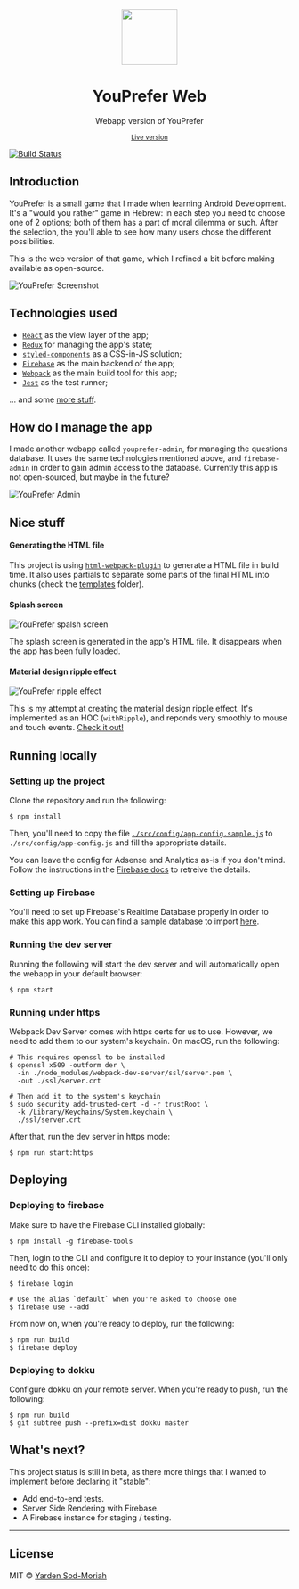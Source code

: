 <div align="center">
  <img width="100" height="100" src=".github/youprefer-logo.png">
  <h1>YouPrefer Web</h1>
  <p>Webapp version of YouPrefer</p>
  <small><a href="https://youprefer.co.il/" target="_blank">Live version</a></small>
</div>

[![Build Status](https://travis-ci.org/yardnsm/youprefer-web.svg?branch=master)](https://travis-ci.org/yardnsm/youprefer-web)

## Introduction

YouPrefer is a small game that I made when learning Android Development. It's a "would you rather"
game in Hebrew: in each step you need to choose one of 2 options; both of them has a part of moral
dilemma or such. After the selection, the you'll able to see how many users chose the different
possibilities.

This is the web version of that game, which I refined a bit before making available as open-source.

![YouPrefer Screenshot](.github/youprefer-main.png)

## Technologies used

- [`React`](https://reactjs.org/) as the view layer of the app;
- [`Redux`](https://redux.js.org/) for managing the app's state;
- [`styled-components`](https://www.styled-components.com/) as a CSS-in-JS solution;
- [`Firebase`](https://firebase.google.com/) as the main backend of the app;
- [`Webpack`](https://webpack.js.org/) as the main build tool for this app;
- [`Jest`](https://jestjs.io/) as the test runner;

... and some [more stuff](./package.json).

## How do I manage the app

I made another webapp called `youprefer-admin`, for managing the questions database. It uses the
same technologies mentioned above, and `firebase-admin` in order to gain admin access to the
database. Currently this app is not open-sourced, but maybe in the future?

![YouPrefer Admin](.github/youprefer-admin.png)

## Nice stuff

#### Generating the HTML file

This project is using [`html-webpack-plugin`](https://github.com/jantimon/html-webpack-plugin) to
generate a HTML file in build time. It also uses partials to separate some parts of the final HTML
into chunks (check the [templates](./templates) folder).


#### Splash screen

![YouPrefer spalsh screen](.github/youprefer-splash-screen.gif)

The splash screen is generated in the app's HTML file. It disappears when the app has been fully
loaded.

#### Material design ripple effect

![YouPrefer ripple effect](.github/youprefer-md-ripple.gif)

This is my attempt at creating the material design ripple effect. It's implemented as an HOC
(`withRipple`), and reponds very smoothly to mouse and touch events. [Check it
out!](src/hoc/withRipple.jsx)

## Running locally

### Setting up the project

Clone the repository and run the following:

```console
$ npm install
```

Then, you'll need to copy the file
[`./src/config/app-config.sample.js`](./src/config/app-config.sample.js) to
`./src/config/app-config.js` and fill the appropriate details.

You can leave the config for Adsense and Analytics as-is if you don't mind. Follow the instructions
in the [Firebase docs](https://firebase.google.com/docs/web/setup) to retreive the details.

### Setting up Firebase

You'll need to set up Firebase's Realtime Database properly in order to make this app work. You can
find a sample database to import [here](.github/youprefer-database-export.json).

### Running the dev server

Running the following will start the dev server and will automatically open the webapp in your
default browser:

```console
$ npm start
```

### Running under https

Webpack Dev Server comes with https certs for us to use. However, we need to add them to our
system's keychain. On macOS, run the following:

```console
# This requires openssl to be installed
$ openssl x509 -outform der \
  -in ./node_modules/webpack-dev-server/ssl/server.pem \
  -out ./ssl/server.crt

# Then add it to the system's keychain
$ sudo security add-trusted-cert -d -r trustRoot \
  -k /Library/Keychains/System.keychain \
  ./ssl/server.crt
```

After that, run the dev server in https mode:

```console
$ npm run start:https
```

## Deploying

### Deploying to firebase

Make sure to have the Firebase CLI installed globally:

```console
$ npm install -g firebase-tools
```

Then, login to the CLI and configure it to deploy to your instance (you'll only need to do this
once):

```console
$ firebase login

# Use the alias `default` when you're asked to choose one
$ firebase use --add
```

From now on, when you're ready to deploy, run the following:

```console
$ npm run build
$ firebase deploy
```

### Deploying to dokku

Configure dokku on your remote server. When you're ready to push, run the following:

```console
$ npm run build
$ git subtree push --prefix=dist dokku master
```

## What's next?

This project status is still in beta, as there more things that I wanted to implement before
declaring it "stable":

- Add end-to-end tests.
- Server Side Rendering with Firebase.
- A Firebase instance for staging / testing.

---

## License

MIT © [Yarden Sod-Moriah](http://yardnsm.net/)
